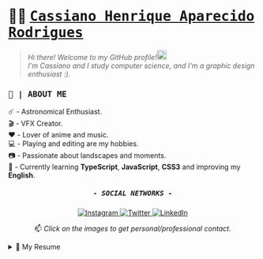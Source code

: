 
# 🐱‍💻 <samp><a href="https://www.linkedin.com/in/kszinhu">Cassiano Henrique Aparecido Rodrigues</a></samp>

>_Hi there! Welcome to my GitHub profile!<img width="20px" src="https://github.com/kszinhu/kszinhu/blob/master/sources/Hi.gif"><br>
I'm Cassiano and I study computer science, and I'm a graphic design enthusiast :)._

### <samp>📃 | ABOUT ME</samp>
<p>
	☄️ - Astronomical Enthusiast.<br>
	🎬 - VFX Creator.<br> 
	❤️ - Lover of anime and music.<br>
	💻 - Playing and editing are my hobbies.<br>
	📷 - Passionate about landscapes and moments.<br>
	🌱 - Currently learning <strong>TypeScript</strong>, <strong>JavaScript</strong>, <strong>CSS3</strong> and improving my <strong>English</strong>.<br>
</p>

<h5 align="center"><samp>- SOCIAL NETWORKS -</samp></h5>
<p align="center">
	<a href="https://www.instagram.com/kszinhu">
	<img alt="Instagram" src="https://img.shields.io/badge/instagram-%23E4405F.svg?&style=for-the-badge&logo=instagram&logoColor=white" />
	</a>
	<a href="https://twitter.com/Kch0w1">
	<img alt="Twitter" src="https://img.shields.io/badge/Twitter%20-%231DA1F2.svg?&style=for-the-badge&logo=Twitter&logoColor=white"/>
	</a>
	<a href="https://www.linkedin.com/in/kszinhu">
	<img alt="LinkedIn" src="https://img.shields.io/badge/linkedin%20-%230077B5.svg?&style=for-the-badge&logo=linkedin&logoColor=white"/>
	</a>
</p>
<p align="center">📫<i> Click on the images to get personal/professional contact.</i></p>

<!-- MORE INFO -->

<details>
  <summary>📃 My Resume</summary>

## Education

- 📖 **Computer Science**\
📆 2020 - Moment\
📍 **UNESP - Universidade Universidade Estadual Paulista** - Bauru, Brazil

## Experience


- 👨‍💻 **Administrative Assistant**\
📆 2018 - 2020\
📍 **RAÍZEN S.A** - Barra Bonita/SP, Brazil

<img align="right" src="https://img.shields.io/badge/Windows-0078D6?logo=windows&logoColor=white" />
<img align="right" src="https://img.shields.io/badge/Microsoft%20Excel-217346?logo=microsoft-excel&logoColor=white" />
<img align="right" src="https://img.shields.io/badge/Microsoft%20Office-D83B01?logo=microsoft-office&logoColor=white" />
<img align="right" src="https://img.shields.io/badge/SAP-0FAAFF?logo=sap&logoColor=white" />


<!--## Skills

<img align="right" src="https://img.shields.io/badge/(My)SQL-4479A1?logo=mysql&logoColor=white" />
<img align="right" src="https://img.shields.io/badge/BASH-4EAA25?logo=gnu-bash&logoColor=white" />
<img align="right" src="https://img.shields.io/badge/PHP-777BB4?logo=php&logoColor=white" />
<img align="right" src="https://img.shields.io/badge/Go-00ADD8?logo=go&logoColor=white" />
<img align="right" src="https://img.shields.io/badge/Python-3776AB?logo=python&logoColor=white" />
<img align="right" src="https://img.shields.io/badge/C Sharp-239120?logo=c-sharp&logoColor=white" />
<img align="right" src="https://img.shields.io/badge/C++-00599C?logo=c%2B%2B&logoColor=white" />
<img align="right" src="https://img.shields.io/badge/C-A8B9CC?logo=c&logoColor=white" />

**Programming**

<img align="right" src="https://img.shields.io/badge/Arch-1793D1?logo=arch-linux&logoColor=white" />
<img align="right" src="https://img.shields.io/badge/Fedora-294172?logo=fedora&logoColor=white" />
<img align="right" src="https://img.shields.io/badge/Debian-A81D33?logo=debian&logoColor=white" />
<img align="right" src="https://img.shields.io/badge/Ubuntu-E95420?logo=ubuntu&logoColor=white" />
<img align="right" src="https://img.shields.io/badge/Windows-0078D6?logo=windows&logoColor=white" />

**Operating Systems** -->
</details>